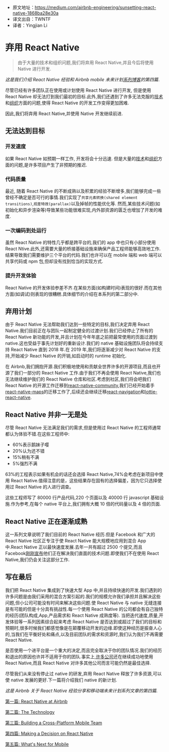* 原文地址：https://medium.com/airbnb-engineering/sunsetting-react-native-1868ba28e30a
* 译文出自：TWNTF
* 译者：Yingjian Li

# 弃用 React Native

> 由于大量的技术和组织问题,我们将弃用 React Native,并且今后将使用 Native 进行开发.

_这是我们介绍 React Native 经验和 Airbnb mobile 未来计划[系列博客](https://medium.com/airbnb-engineering/react-native-at-airbnb-f95aa460be1c)的第四篇_.

尽管已经有许多团队正在使用或计划使用 React Native 进行开发, 但是使用 React Native 却无法打到我们最初的目标.此外,我们还遇到了许多无法克服的[技术](https://medium.com/airbnb-engineering/react-native-at-airbnb-the-technology-dafd0b43838)和[组织](https://medium.com/airbnb-engineering/building-a-cross-platform-mobile-team-3e1837b40a88)方面的问题,使得 React Native 的开发工作变得更加困难.

因此,我们将弃用 React Native,并使用 Native 开发继续前进.

## 无法达到目标

### 开发速度

如果 React Native 如预期一样工作, 开发将会十分迅速. 但是大量的[技术](https://medium.com/airbnb-engineering/react-native-at-airbnb-the-technology-dafd0b43838)和[组织](https://medium.com/airbnb-engineering/building-a-cross-platform-mobile-team-3e1837b40a88)方面的问题,是许多项目产生了非预期的推迟.

### 代码质量

最近, 随着 React Native 的不断成熟以及积累的经验不断增多,我们能够完成一些曾经不确定是否可行的事情.我们实现了`共享元素转换(shared element transitions)`,`视差特效(parallax)`以及掉帧的性能优化等. 然而,某些技术问题(如初始化和异步渲染等)导致某些功能很难实现,内外部资源的匮乏也增加了开发的难度.

### 一次编码到处运行

虽然 React Native 的特性几乎都是跨平台的,我们的 app 中也只有小部分使用 React Ntive.此外,还需要大量的桥接基础设施来确保产品工程师能够高效地工作.结果导致我们需要维护三个平台的代码.我们也许可以在 mobile 端和 web 端可以共享代码或 npm 包,但却没有找到恰当的实现方式.

### 提升开发体验

React Native 的开发体验参差不齐.在某些方面(如构建时间)表现的很好.而在其他方面(如调试)则表现的很糟糕.具体细节的介绍在本系列的第二部分中.

## 弃用计划

由于 React Native 无法帮助我们达到一些特定的目标,我们决定弃用 React Native.我们目前正在与团队一起制定健全的过渡计划.我们已经停止了所有的 React Native 新功能的开发,并且计划在今年年底之前把最常使用的页面过渡到 native.这也受益于事先计划好的重新设计.我们的 native 基础设施团队将会持续支持 React Native 直到 2018 年.在 2019 年,我们将逐渐减少对 React Native 的支持,开始减少 React Native 的开销,如启动时的 runtime 初始化.

在 Airbnb,我们拥抱开源.我们积极地使用和贡献全世界许多的开源项目,而且也开源了我们一部分的 React Native 工作.由于我们不再会使用 React Native,我们也无法继续维护我们的 React Native 仓库和社区.考虑到社区,我们将会吧我们 React Native 的开源工作迁移到[react-native-community](https://github.com/react-native-community),我们已经开始着手[react-native-maps](https://github.com/react-community/react-native-maps)的迁移工作了,后续还会继续迁移[react-navigation](https://github.com/airbnb/native-navigation)和[lottie-react-native](https://github.com/airbnb/lottie-react-native/).

## React Native 并非一无是处

尽管 React Native 无法满足我们的需求,但是使用过 React Native 的工程师通常都认为体验不错.在这些工程师中:

* 60%表示鹅妹子嘤
* 20%认为还不错
* 15%稍有不满
* 5%强烈不满

63%的工程表示如果有机会的话还会选择 React Native,74%会考虑在新项目中使用 React Native.值得注意的是，这些结果存在固有的选择偏差，因为它只选择使用过 React Native 的人进行调查。

这些工程师写了 80000 行产品代码,220 个页面以及 40000 行 javascript 基础设施.作为参考,在每个 native 平台上,我们拥有大概 10 倍的代码量以及 4 倍的页面.

## React Native 正在逐渐成熟

这一系列文章说明了我们目前的 React Native 经历.但是 Facebook 和广大的 React Native 社区正专注于使 React Native 能大规模地应用到混合 App 中.React Native 正以最快速度发展.去年一共有超过 2500 个提交,而且 Facebook[刚刚宣布](https://facebook.github.io/react-native/blog/2018/06/14/state-of-react-native-2018)他们正在解决我们直面的技术问题.即使我们不在使用 React Native,我们仍会关注这部分工作.

## 写在最后

我们把 React Native 集成到了快速大型 App 中,并且持续快速的开发.我们遇到的许多问题是由我们采用的混合方案引起的.我们的规模允许我们承担并且解决这些问题,但小公司可能没有时间来解决这些问题.使 React Native 与 native 无缝连接是有可能的但是十分具有挑战性.每一个使用 React Native 的公司都会有自己独特的经历(团队构成,App,产品需求和 React Native 成熟度等).
当把迭代速度,质量,开发体验等一系列因素综合起来考虑 React Native 是否达到或超过了我们的目标和预期时,很多时候我们都感觉像是在颠覆移动开发的边缘.即使这种经历是振奋人心的,当我们在平衡好处和痛点,以及目前团队的需求和资源时,我们认为我们不再需要 React Native.

是否使用一个进平台是一个重大的决定,而且完全取决于你的团队情况.我们的经历和退出的原因也许并不适用于你的团队.事实上,[许多公司](https://instagram-engineering.com/react-native-at-instagram-dd828a9a90c7)还在继续成功地使用 React Native,而且 React Native 对许多其他公司而言可能仍然是最佳选择.

尽管我们从来没有停止过 native 的研发,弃用 React Native 释放了许多资源,可以使 native 发展的更好.下一篇将介绍我们 native 的新计划.

_这是 Airbnb 关于 React Native 经验分享和移动端未来计划系列文章的第四篇._

[第一篇: React Native at Airbnb]()

[第二篇: The Technology]()

[第三篇: Building a Cross-Platform Mobile Team]()

[第四篇: Making a Decision on React Native]()

[第五篇: What's Next for Mobile]()
